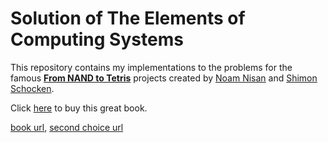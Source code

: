 # Solution of The Elements of Computing Systems

This repository contains my implementations to the problems for the famous **[From NAND to Tetris](http://www.nand2tetris.org)** projects created by [Noam Nisan](http://www.cs.huji.ac.il/~noam/) and [Shimon Schocken](http://shimonschocken.com).

Click [here](http://www.amazon.com/Elements-Computing-Systems-Building-Principles/dp/0262640686/ref=ed_oe_p) to buy this great book.

[book url](https://mitpress.mit.edu/books/elements-computing-systems), 
[second choice url](https://www.amazon.com/Elements-Computing-Systems-Principles-ebook/dp/B004HHORGA/ref=sr_1_1_title_0_main?s=books&ie=UTF8&qid=1329838149&sr=1-1)